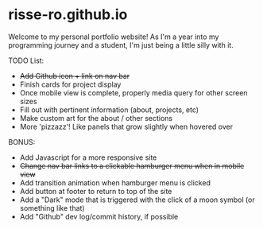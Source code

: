 # risse-ro.github.io
Welcome to my personal portfolio website! As I'm a year into my programming journey and a student, I'm just being a little silly with it.

 TODO List:
 - ~~Add Github icon + link on nav bar~~
 - Finish cards for project display
 - Once mobile view is complete, properly media query for other screen sizes
 - Fill out with pertinent information (about, projects, etc)
 - Make custom art for the about / other sections
 - More 'pizzazz'! Like panels that grow slightly when hovered over

 BONUS:
 - Add Javascript for a more responsive site
 - ~~Change nav bar links to a clickable hamburger menu when in mobile view~~
 - Add transition animation when hamburger menu is clicked
 - Add button at footer to return to top of the site
 - Add a "Dark" mode that is triggered with the click of a moon symbol (or something like that)
 - Add "Github" dev log/commit history, if possible

